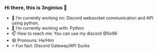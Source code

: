 ### Hi there, this is 3nginius 👋

- 🔭 I’m currently working on: Discord websocket communication and API using python.
- 🌱 I’m currently working with: Python
- 📫 How to reach me: You can use my discord @0x96
- 😄 Pronouns: He/Him
- ⚡ Fun fact: Discord Gateway/API Sucks
